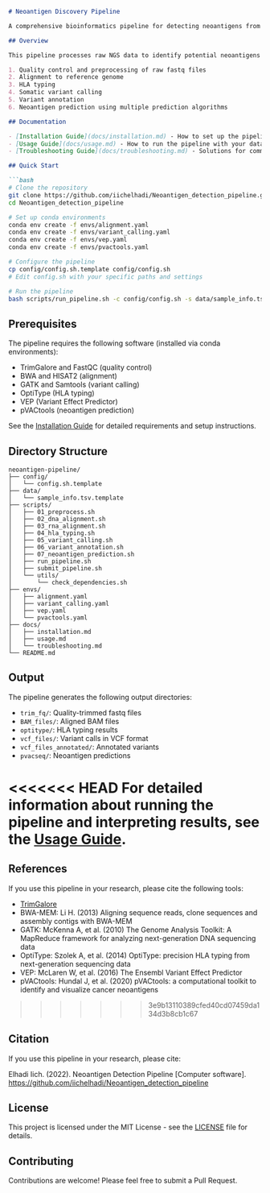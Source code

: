 ```markdown
# Neoantigen Discovery Pipeline

A comprehensive bioinformatics pipeline for detecting neoantigens from paired tumor-normal samples using whole exome sequencing (WES) and RNA-seq data.

## Overview

This pipeline processes raw NGS data to identify potential neoantigens in cancer samples through the following steps:

1. Quality control and preprocessing of raw fastq files
2. Alignment to reference genome 
3. HLA typing
4. Somatic variant calling
5. Variant annotation
6. Neoantigen prediction using multiple prediction algorithms

## Documentation

- [Installation Guide](docs/installation.md) - How to set up the pipeline and its dependencies
- [Usage Guide](docs/usage.md) - How to run the pipeline with your data
- [Troubleshooting Guide](docs/troubleshooting.md) - Solutions for common issues

## Quick Start

```bash
# Clone the repository
git clone https://github.com/iichelhadi/Neoantigen_detection_pipeline.git
cd Neoantigen_detection_pipeline

# Set up conda environments
conda env create -f envs/alignment.yaml
conda env create -f envs/variant_calling.yaml
conda env create -f envs/vep.yaml
conda env create -f envs/pvactools.yaml

# Configure the pipeline
cp config/config.sh.template config/config.sh
# Edit config.sh with your specific paths and settings

# Run the pipeline
bash scripts/run_pipeline.sh -c config/config.sh -s data/sample_info.tsv
```

## Prerequisites

The pipeline requires the following software (installed via conda environments):

- TrimGalore and FastQC (quality control)
- BWA and HISAT2 (alignment)
- GATK and Samtools (variant calling)
- OptiType (HLA typing)
- VEP (Variant Effect Predictor)
- pVACtools (neoantigen prediction)

See the [Installation Guide](docs/installation.md) for detailed requirements and setup instructions.

## Directory Structure

```
neoantigen-pipeline/
├── config/
│   └── config.sh.template
├── data/
│   └── sample_info.tsv.template
├── scripts/
│   ├── 01_preprocess.sh
│   ├── 02_dna_alignment.sh
│   ├── 03_rna_alignment.sh
│   ├── 04_hla_typing.sh
│   ├── 05_variant_calling.sh
│   ├── 06_variant_annotation.sh
│   ├── 07_neoantigen_prediction.sh
│   ├── run_pipeline.sh
│   ├── submit_pipeline.sh
│   └── utils/
│       └── check_dependencies.sh
├── envs/
│   ├── alignment.yaml
│   ├── variant_calling.yaml
│   ├── vep.yaml
│   └── pvactools.yaml
├── docs/
│   ├── installation.md
│   ├── usage.md
│   └── troubleshooting.md
└── README.md
```

## Output

The pipeline generates the following output directories:

- `trim_fq/`: Quality-trimmed fastq files
- `BAM_files/`: Aligned BAM files
- `optitype/`: HLA typing results
- `vcf_files/`: Variant calls in VCF format
- `vcf_files_annotated/`: Annotated variants
- `pvacseq/`: Neoantigen predictions

<<<<<<< HEAD
For detailed information about running the pipeline and interpreting results, see the [Usage Guide](docs/usage.md).
=======
## References

If you use this pipeline in your research, please cite the following tools:

- [TrimGalore](https://github.com/FelixKrueger/TrimGalore)
- BWA-MEM: Li H. (2013) Aligning sequence reads, clone sequences and assembly contigs with BWA-MEM
- GATK: McKenna A, et al. (2010) The Genome Analysis Toolkit: A MapReduce framework for analyzing next-generation DNA sequencing data
- OptiType: Szolek A, et al. (2014) OptiType: precision HLA typing from next-generation sequencing data
- VEP: McLaren W, et al. (2016) The Ensembl Variant Effect Predictor
- pVACtools: Hundal J, et al. (2020) pVACtools: a computational toolkit to identify and visualize cancer neoantigens
>>>>>>> 3e9b13110389cfed40cd07459da134d3b8cb1c67

## Citation

If you use this pipeline in your research, please cite:

Elhadi Iich. (2022). Neoantigen Detection Pipeline [Computer software]. https://github.com/iichelhadi/Neoantigen_detection_pipeline

## License

This project is licensed under the MIT License - see the [LICENSE](LICENSE) file for details.

## Contributing

Contributions are welcome! Please feel free to submit a Pull Request.
```
